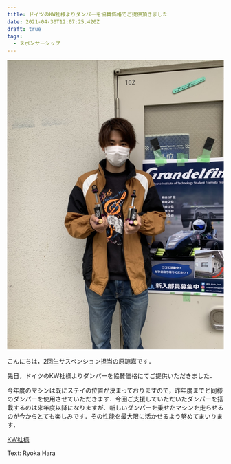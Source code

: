 ```yaml
---
title: ドイツのKW社様よりダンパーを協賛価格でご提供頂きました
date: 2021-04-30T12:07:25.420Z
draft: true
tags:
  - スポンサーシップ
---
```

![](badee35a-823f-456c-95ef-d536cc79431b.jpg)

こんにちは，2回生サスペンション担当の原諒嘉です．

先日，ドイツのKW社様よりダンパーを協賛価格にてご提供いただきました．

今年度のマシンは既にステイの位置が決まっておりますので，昨年度までと同様のダンパーを使用させていただきます．今回ご支援していただいたダンパーを搭載するのは来年度以降になりますが、新しいダンパーを乗せたマシンを走らせるのが今からとても楽しみです．その性能を最大限に活かせるよう努めてまいります．

[KW社様](http://www.kwsuspensions.jp/)

Text: Ryoka Hara